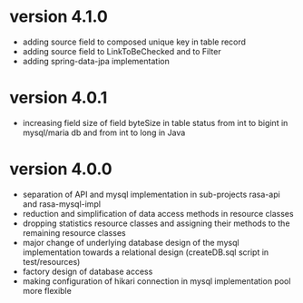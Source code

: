 # version 4.1.0
- adding source field to composed unique key in table record
- adding source field to LinkToBeChecked and to Filter
- adding spring-data-jpa implementation

# version 4.0.1
- increasing field size of field byteSize in table status from int to bigint in mysql/maria db and from int to long in Java

# version 4.0.0
- separation of API and mysql implementation in sub-projects rasa-api and rasa-mysql-impl
- reduction and simplification of data access methods in resource classes
- dropping statistics resource classes and assigning their methods to the remaining resource classes
- major change of underlying database design of the mysql implementation towards a relational design (createDB.sql script in test/resources)
- factory design of database access
- making configuration of hikari connection in mysql implementation pool more flexible    